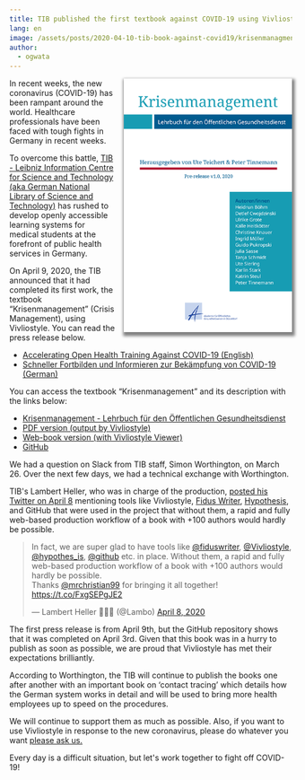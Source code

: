 ```yaml
---
title: TIB published the first textbook against COVID-19 using Vivliostyle
lang: en
image: /assets/posts/2020-04-10-tib-book-against-covid19/krisenmanagment.png
author:
  - ogwata
---
```


<div style="float: right; margin: 0 0 1em 1em;"><a href="https://akademie-oeffentliches-gesundheitswesen.github.io/krisenmanagment/"><img src="/assets/posts/2020-04-10-tib-book-against-covid19/krisenmanagment.png" alt="TIB book: Krisenmanagement (Crisis Management)" style="width: 300px; box-shadow: 2px 4px 5px 3px grey;" /></a></div>

In recent weeks, the new coronavirus (COVID-19) has been rampant around the world. Healthcare professionals have been faced with tough fights in Germany in recent weeks.

To overcome this battle, [TIB - Leibniz Information Centre for Science and Technology (aka German National Library of Science and Technology)](https://www.tib.eu/en/tib/profile/foundation/) has rushed to develop openly accessible learning systems for medical students at the forefront of public health services in Germany.

On April 9, 2020, the TIB announced that it had completed its first work, the textbook “Krisenmanagement” (Crisis Management), using Vivliostyle. You can read the press release below.

- [Accelerating Open Health Training Against COVID-19 (English)](https://blogs.tib.eu/wp/tib/2020/04/09/accelerating-open-health-training-against-covid-19/)
- [Schneller Fortbilden und Informieren zur Bekämpfung von COVID-19 (German)](https://blogs.tib.eu/wp/tib/2020/04/09/schneller-fortbilden-und-informieren-zur-bekaempfung-von-covid-19/)

You can access the textbook “Krisenmanagement” and its description with the links below:

- [Krisenmanagement - Lehrbuch für den Öffentlichen Gesundheitsdienst](https://akademie-oeffentliches-gesundheitswesen.github.io/krisenmanagment/)
- [PDF version (output by Vivliostyle)](https://akademie-oeffentliches-gesundheitswesen.github.io/krisenmanagment/pdf/Krisenmanagement-Pre-Release-v1-978-3-9812871-2-7-PDF.pdf)
- [Web-book version (with Vivliostyle Viewer)](https://akademie-oeffentliches-gesundheitswesen.github.io/krisenmanagment/vivliostyle-viewer-2.0.0-pre.10/viewer/#src=https://akademie-oeffentliches-gesundheitswesen.github.io/krisenmanagment/webbuch/9783981287127KRIv1.xhtml&bookMode=true&renderAllPages=true)
- [GitHub](https://github.com/akademie-oeffentliches-gesundheitswesen/krisenmanagment)

We had a question on Slack from TIB staff, Simon Worthington, on March 26. Over the next few days, we had a technical exchange with Worthington.

TIB's Lambert Heller, who was in charge of the production, [posted his Twitter on April 8](https://twitter.com/Lambo/status/1247862424931315712) mentioning tools like Vivliostyle, [Fidus Writer](https://www.fiduswriter.org/), [Hypothesis](https://web.hypothes.is/), and GitHub that were used in the project that without them, a rapid and fully web-based production workflow of a book with +100 authors would hardly be possible.

<blockquote class="twitter-tweet"><p lang="en" dir="ltr">In fact, we are super glad to have tools like <a href="https://twitter.com/fiduswriter?ref_src=twsrc%5Etfw">@fiduswriter</a>, <a href="https://twitter.com/Vivliostyle?ref_src=twsrc%5Etfw">@Vivliostyle</a>, <a href="https://twitter.com/hypothes_is?ref_src=twsrc%5Etfw">@hypothes_is</a>, <a href="https://twitter.com/github?ref_src=twsrc%5Etfw">@github</a> etc. in place. Without them, a rapid and fully web-based production workflow of a book with +100 authors would hardly be possible.<br>Thanks <a href="https://twitter.com/mrchristian99?ref_src=twsrc%5Etfw">@mrchristian99</a> for bringing it all together! <a href="https://t.co/FxgSEPgJE2">https://t.co/FxgSEPgJE2</a></p>&mdash; Lambert Heller 🌈🦄🐶 (@Lambo) <a href="https://twitter.com/Lambo/status/1247862424931315712?ref_src=twsrc%5Etfw">April 8, 2020</a></blockquote>

The first press release is from April 9th, but the GitHub repository shows that it was completed on April 3rd. Given that this book was in a hurry to publish as soon as possible, we are proud that Vivliostyle has met their expectations brilliantly.

According to Worthington, the TIB will continue to publish the books one after another with an important book on ‘contact tracing’ which details how the German system works in detail and will be used to bring more health employees up to speed on the procedures.

We will continue to support them as much as possible. Also, if you want to use Vivliostyle in response to the new coronavirus, please do whatever you want [please ask us.](https://vivliostyle.org/community/)

Every day is a difficult situation, but let's work together to fight off COVID-19!
